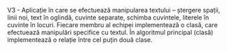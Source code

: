 V3 - Aplicație în care se efectuează manipularea textului – ștergere spații, linii noi, text în oglindă, cuvinte separate, schimba cuvintele, literele în cuvinte în locuri. Fiecare membru al echipei implementează o clasă, care efectuează manipulări specifice cu textul. În algoritmul principal (clasă) implementează o relație între cel puțin două clase.